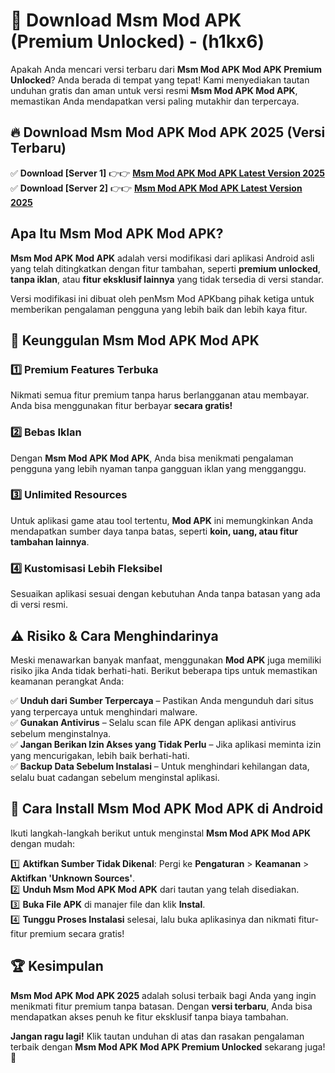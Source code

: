 

# 🎯 Download Msm Mod APK (Premium Unlocked) -  (h1kx6) 

Apakah Anda mencari versi terbaru dari **Msm Mod APK Mod APK Premium Unlocked**? Anda berada di tempat yang tepat! Kami menyediakan tautan unduhan gratis dan aman untuk versi resmi **Msm Mod APK Mod APK**, memastikan Anda mendapatkan versi paling mutakhir dan terpercaya.

## 🔥 Download Msm Mod APK Mod APK 2025 (Versi Terbaru)

✅ **Download [Server 1]** 👉👉 [**Msm Mod APK Mod APK Latest Version 2025**](https://apkcomod.com?title=Msm_Mod_APK)  
✅ **Download [Server 2]** 👉👉 [**Msm Mod APK Mod APK Latest Version 2025**](https://apkcomod.com?title=Msm_Mod_APK)  

## Apa Itu Msm Mod APK Mod APK?

**Msm Mod APK Mod APK** adalah versi modifikasi dari aplikasi Android asli yang telah ditingkatkan dengan fitur tambahan, seperti **premium unlocked**, **tanpa iklan**, atau **fitur eksklusif lainnya** yang tidak tersedia di versi standar.

Versi modifikasi ini dibuat oleh penMsm Mod APKbang pihak ketiga untuk memberikan pengalaman pengguna yang lebih baik dan lebih kaya fitur.

## 🎯 Keunggulan Msm Mod APK Mod APK

### 1️⃣ Premium Features Terbuka
Nikmati semua fitur premium tanpa harus berlangganan atau membayar. Anda bisa menggunakan fitur berbayar **secara gratis!**

### 2️⃣ Bebas Iklan
Dengan **Msm Mod APK Mod APK**, Anda bisa menikmati pengalaman pengguna yang lebih nyaman tanpa gangguan iklan yang mengganggu.

### 3️⃣ Unlimited Resources
Untuk aplikasi game atau tool tertentu, **Mod APK** ini memungkinkan Anda mendapatkan sumber daya tanpa batas, seperti **koin, uang, atau fitur tambahan lainnya**.

### 4️⃣ Kustomisasi Lebih Fleksibel
Sesuaikan aplikasi sesuai dengan kebutuhan Anda tanpa batasan yang ada di versi resmi.

## ⚠️ Risiko & Cara Menghindarinya

Meski menawarkan banyak manfaat, menggunakan **Mod APK** juga memiliki risiko jika Anda tidak berhati-hati. Berikut beberapa tips untuk memastikan keamanan perangkat Anda:

✅ **Unduh dari Sumber Terpercaya** – Pastikan Anda mengunduh dari situs yang terpercaya untuk menghindari malware.  
✅ **Gunakan Antivirus** – Selalu scan file APK dengan aplikasi antivirus sebelum menginstalnya.  
✅ **Jangan Berikan Izin Akses yang Tidak Perlu** – Jika aplikasi meminta izin yang mencurigakan, lebih baik berhati-hati.  
✅ **Backup Data Sebelum Instalasi** – Untuk menghindari kehilangan data, selalu buat cadangan sebelum menginstal aplikasi.

## 📌 Cara Install Msm Mod APK Mod APK di Android

Ikuti langkah-langkah berikut untuk menginstal **Msm Mod APK Mod APK** dengan mudah:

1️⃣ **Aktifkan Sumber Tidak Dikenal**: Pergi ke **Pengaturan** > **Keamanan** > **Aktifkan 'Unknown Sources'**.  
2️⃣ **Unduh Msm Mod APK Mod APK** dari tautan yang telah disediakan.  
3️⃣ **Buka File APK** di manajer file dan klik **Instal**.  
4️⃣ **Tunggu Proses Instalasi** selesai, lalu buka aplikasinya dan nikmati fitur-fitur premium secara gratis!

## 🏆 Kesimpulan

**Msm Mod APK Mod APK 2025** adalah solusi terbaik bagi Anda yang ingin menikmati fitur premium tanpa batasan. Dengan **versi terbaru**, Anda bisa mendapatkan akses penuh ke fitur eksklusif tanpa biaya tambahan.

**Jangan ragu lagi!** Klik tautan unduhan di atas dan rasakan pengalaman terbaik dengan **Msm Mod APK Mod APK Premium Unlocked** sekarang juga! 🚀


